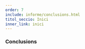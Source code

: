 ```yaml
---
order: 7
include: informe/conclusions.html
titol_seccio: Inici
inner_link: inici
---
```


### Conclusions
